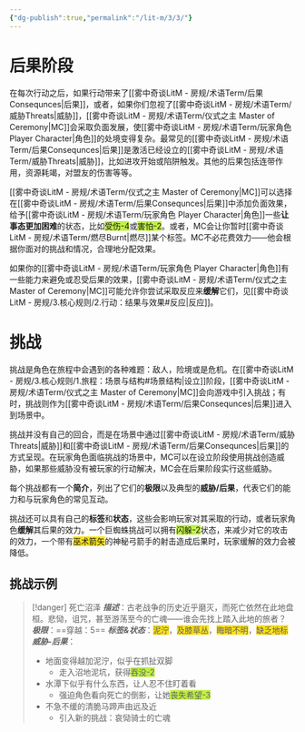 ```yaml
---
{"dg-publish":true,"permalink":"/lit-m/3/3/"}
---
```


# 后果阶段
在每次行动之后，如果行动带来了[[雾中奇谈LitM - 房规/术语Term/后果Consequnces\|后果]]，或者，如果你们忽视了[[雾中奇谈LitM - 房规/术语Term/威胁Threats\|威胁]]，[[雾中奇谈LitM - 房规/术语Term/仪式之主 Master of Ceremony\|MC]]会采取负面发展，使[[雾中奇谈LitM - 房规/术语Term/玩家角色 Player Character\|角色]]的处境变得复杂。最常见的[[雾中奇谈LitM - 房规/术语Term/后果Consequnces\|后果]]是激活已经设立的[[雾中奇谈LitM - 房规/术语Term/威胁Threats\|威胁]]，比如进攻开始或陷阱触发。其他的后果包括连带作用，资源耗竭，对盟友的伤害等等。

[[雾中奇谈LitM - 房规/术语Term/仪式之主 Master of Ceremony\|MC]]可以选择在[[雾中奇谈LitM - 房规/术语Term/后果Consequnces\|后果]]中添加负面效果，给予[[雾中奇谈LitM - 房规/术语Term/玩家角色 Player Character\|角色]]一些**让事态更加困难**的状态，比如<span style="background:#bfef45">受伤-4</span>或<span style="background:#bfef45">害怕-2</span>。或者，MC会让你暂时[[雾中奇谈LitM - 房规/术语Term/燃尽Burnt\|燃尽]]某个标签。MC不必花费效力——他会根据你面对的挑战和情况，合理地分配效果。

如果你的[[雾中奇谈LitM - 房规/术语Term/玩家角色 Player Character\|角色]]有一些能力来避免或忍受后果的效果，[[雾中奇谈LitM - 房规/术语Term/仪式之主 Master of Ceremony\|MC]]可能允许你尝试采取反应来**缓解**它们，见[[雾中奇谈LitM - 房规/3.核心规则/2.行动：结果与效果#反应\|反应]]。

# 挑战
挑战是角色在旅程中会遇到的各种难题：敌人，险境或是危机。在[[雾中奇谈LitM - 房规/3.核心规则/1.旅程：场景与结构#场景结构\|设立]]阶段，[[雾中奇谈LitM - 房规/术语Term/仪式之主 Master of Ceremony\|MC]]会向游戏中引入挑战；有时，挑战则作为[[雾中奇谈LitM - 房规/术语Term/后果Consequnces\|后果]]进入到场景中。

挑战并没有自己的回合，而是在场景中通过[[雾中奇谈LitM - 房规/术语Term/威胁Threats\|威胁]]和[[雾中奇谈LitM - 房规/术语Term/后果Consequnces\|后果]]的方式呈现。在玩家角色面临挑战的场景中，MC可以在设立阶段使用挑战创造威胁，如果那些威胁没有被玩家的行动解决，MC会在后果阶段实行这些威胁。

每个挑战都有一个**简介**，列出了它们的**极限**以及典型的**威胁/后果**，代表它们的能力和与玩家角色的常见互动。

挑战还可以具有自己的**标签**和**状态**，这些会影响玩家对其采取的行动，或者玩家角色**缓解**其后果的效力。一个巨蜘蛛挑战可以拥有<span style="background:#bfef45">闪躲-2</span>状态，来减少对它的攻击的效力，一个带有<span style="background:#ffe119">巫术箭矢</span>的神秘弓箭手的射击造成后果时，玩家缓解的效力会被降低。

## 挑战示例
>[!danger] 死亡沼泽
>***描述***：古老战争的历史近乎磨灭，而死亡依然在此地盘桓。悲恸，诅咒，甚至游荡至今的亡魂——谁会先找上踏入此地的旅者？
>***极限***：==穿越：5==
>***标签&状态***：<span style="background:#ffe119">泥泞</span>，<span style="background:#ffe119">及膝草丛</span>，<span style="background:#ffe119">晦暗不明</span>，<span style="background:#ffe119">缺乏地标</span>
>***威胁-后果***：
>- 地面变得越加泥泞，似乎在抓扯双脚
>	- 走入沼地泥坑，获得<span style="background:#bfef45">吞没-2</span>
>- 水潭下似乎有什么东西，让人忍不住盯着看
>	- 强迫角色看向死亡的倒影，让她<span style="background:#bfef45">丧失希望-3</span>
>- 不急不缓的清脆马蹄声由远及近
>	- 引入新的挑战：哀恸骑士的亡魂
